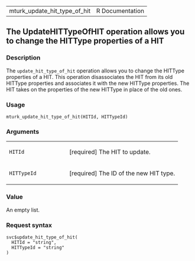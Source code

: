 <table style="width: 100%;">
<tbody>
<tr class="odd">
<td>mturk_update_hit_type_of_hit</td>
<td style="text-align: right;">R Documentation</td>
</tr>
</tbody>
</table>

## The UpdateHITTypeOfHIT operation allows you to change the HITType properties of a HIT

### Description

The `update_hit_type_of_hit` operation allows you to change the HITType
properties of a HIT. This operation disassociates the HIT from its old
HITType properties and associates it with the new HITType properties.
The HIT takes on the properties of the new HITType in place of the old
ones.

### Usage

    mturk_update_hit_type_of_hit(HITId, HITTypeId)

### Arguments

<table>
<colgroup>
<col style="width: 35%" />
<col style="width: 65%" />
</colgroup>
<tbody>
<tr class="odd">
<td><code id="mturk_update_hit_type_of_hit_:_HITId">HITId</code></td>
<td><p>[required] The HIT to update.</p></td>
</tr>
<tr class="even">
<td><code
id="mturk_update_hit_type_of_hit_:_HITTypeId">HITTypeId</code></td>
<td><p>[required] The ID of the new HIT type.</p></td>
</tr>
</tbody>
</table>

### Value

An empty list.

### Request syntax

    svc$update_hit_type_of_hit(
      HITId = "string",
      HITTypeId = "string"
    )
